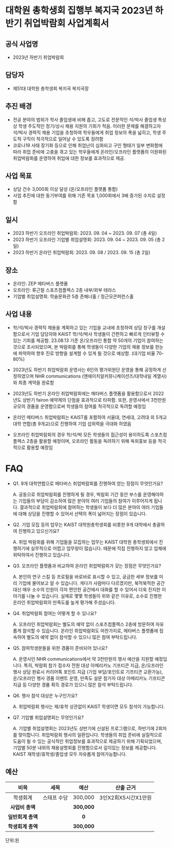 대학원 총학생회 집행부 복지국 2023년 하반기 취업박람회 사업계획서
===

## 공식 사업명
- 2023년 하반기 취업박람회

## 담당자
- 제51대 대학원 총학생회 복지국 복지국장

## 추진 배경
- 전공 분야의 범위가 학사 졸업생에 비해 좁고, 고도로 전문적인 석/박사 졸업생 특성상 학생 주도적인 정기/상시 채용 지원의 기회가 적음. 이러한 문제를 해결하고자 석/박사 경력직 채용 기업을 초청하여 학우들에게 취업 정보의 폭을 넓히고, 학생 주도적 구직이 적극적으로 일어날 수 있도록 장려함
- 코로나19 사태 장기화 등으로 인해 취업난이 심화되고 구인 형태가 일부 변화함에 따라 취업 준비에 고충을 겪고 있는 학우들에게 온라인/오프라인 플랫폼의 이원화된 취업박람회를 운영하여 취업에 대한 정보를 효과적으로 제공.

## 사업 목표
- 상담 건수 3,000회 이상 달성 (온/오프라인 플랫폼 통합)
- 사업 추진에 대한 동기부여를 위해 기존 목표 1,000회에서 3배 증가된 수치로 설정함

## 일시
- 2023 하반기 오프라인 취업박람회: 2023. 09. 04 ~ 2023. 09. 07 (총 4일)
- 2023 하반기 오프라인 기업별 취업설명회: 2023. 09. 04 ~ 2023. 09. 05 (총 2일)
- 2023 하반기 온라인 취업박람회: 2023. 09. 08 / 2023. 09. 15 (총 2일)

## 장소
- 온라인: ZEP 메타버스 플랫폼
- 오프라인: 류근철 스포츠컴플렉스 2층 내부/외부 테라스
- 기업별 취업설명회: 학술문화관 5층 존해너홀 / 정근모콘퍼런스홀

## 사업 내용
- 학/석/박사 경력직 채용을 계획하고 있는 기업을 교내에 초청하여 상담 창구를 개설함으로서 기업 담당자와 KAIST 학/석/박사 학생들이 간편하고 빠르게 인터뷰할 수 있는 기회를 제공함. 23.08.13 기준 온/오프라인 통합 약 50개의 기업이 참여하는 것으로 조사되었으며, 본 박람회를 통해 학생들이 다양한 기업의 채용 정보를 한눈에 파악하여 향후 진로 방향을 설계할 수 있게 될 것으로 예상함. (대기업 비율 70-80%)

- 2023년도 하반기 취업박람회 운영사는 6인의 평가위원단 운영을 통해 공정하게 선정하였으며 NHR communications (엔에이치알커뮤니케이션즈/대학내일 계열사)와 최종 계약을 완료함

- 2023년도 하반기 온라인 취업박람회에는 메타버스 플랫폼을 활용함으로서 2022년도 상반기 fairon 예약제의 단점을 효과적으로 타파함. 또한, 운영사에서 3천만원 규모의 경품을 운영함으로써 학생들의 참여를 적극적으로 독려할 예정임

- 온라인 메타버스 취업박람회는 KAIST를 포함하여 서울대, 연세대, 고려대 외 5개교 대학 연합(총 9개교)으로 진행하여 기업 섭외력을 극대화 하였음

- 오프라인 취업박람회의 경우 학/석/박 모든 학생들의 접근성이 용이하도록 스포츠컴플렉스 2층을 활용할 예정이며, 오프라인 활동을 독려하기 위해 옥외홍보 등을 적극적으로 활용할 예정임

# FAQ

- Q1. 9개 대학연합으로 메타버스 취업박람회를 진행하여 얻는 장점이 무엇인가요?

	A. 공동으로 취업박람회를 진행하게 될 경우, 박람회 기간 동안 부스를 운영해야하는 기업들의 부담이 감소하여 많은 분야의 여러 기업들의 참여가 이루어지게 됩니다. 결과적으로 취업박람회에 참여하는 학생들이 보다 더 많은 분야의 여러 기업들에 대해 상담을 진행할 수 있어서 선택의 폭이 넓어지는 장점이 있습니다.

- Q2. 기업 모집 등의 업무는 KAIST 대학원총학생회를 비롯한 9개 대학에서 총괄하여 진행하고 있으신가요?

	A. 취업 박람회를 위해 기업들을 모집하는 업무는 KAIST 대학원 총학생회에서 진행하기에 실무적으로 어렵고 업무량이 많습니다. 때문에 직접 진행하지 않고 업체에 위탁하여서 진행하고 있습니다.

- Q3. 오프라인 플랫폼과 비교하여 온라인 취업박람회가 갖는 장점은 무엇인가요?

	A. 본인의 연구 스킬 등 프로필을 바로바로 표시할 수 있고, 궁금한 세부 정보를 미리 기업에 물어보고 알 수 있습니다. 게다가 사람마다 다르겠지만, 북적북적한 공간 대신 매우 소수의 인원이 각자 편안한 공간에서 대화를 할 수 있어서 더욱 진지한 이야기를 나눌 수 있습니다. 실제로 몇몇 학생들이 위와 같은 이유로, 소수로 진행한 온라인 취업박람회의 만족도를 높게 평가해 주셨습니다.

- Q4. 취업박람회 참여는 어떻게 할 수 있나요?

	A. 오프라인 취업박람회는 별도의 예약 없이 스포츠컴플렉스 2층에 방문하여 자유롭게 참석할 수 있습니다. 온라인 취업박람회도 마찬가지로, 메타버스 플랫폼에 접속하여 별도의 예약 없이 참석할 수 있으니 많은 참여 부탁드립니다.

- Q5. 참여학생분들을 위한 경품이 준비되어 있나요?

	A. 운영사인 NHR communications에서 약 3천만원의 행사 예산을 지원할 예정입니다. 특히, 박람회 참가 접수자 전원 대상 아메리카노 기프티콘 지급, 온/오프라인 행사 상담 완료시 커리어톡 포인트 지급 (기업 부담/포인트로 기프티콘 교환가능), 온/오프라인 행사 경품 이벤트 운영, 만족도 설문 참가자 대상 아메리카노 기프티콘 지급 등 다양한 경품 획득 경로가 있으니 많은 참석 부탁드립니다.

- Q6. 행사 참석 대상은 누구인가요?

	A. 취업박람회 행사는 재/휴학 상관없이 KAIST 학생이면 모두 참석이 가능합니다.

- Q7. 기업별 취업설명회는 무엇인가요?

	A. 기업별 취업설명회는 2023년도 상반기에 신설된 프로그램으로, 하반기에 2회차를 맞이합니다. 취업박람회 행사의 일환입니다. 학생들의 취업 준비에 실질적으로 도움이 될 수 있는 공식적인 취업정보를 효과적으로 제공하기 위해 기획되었으며, 기업별 50분 내외의 채용설명회를 진행함으로서 깊이있는 정보를 제공합니다. KAIST 재학생/휴학생/졸업생 모두 자유롭게 참여가능합니다.

## 예산

|  **비목** |   **세목**   | **예산** | **산출 근거** |
|:----------:|:------------:|:--------:|:--------:|
|학생회계| 스태프 수당 | 300,000 | 3인X2회X5시간X1만원 | 
|   **사업비 총액**  |        |  **300,000** |     |
|   **일반회계 총액**  |        | **0** |      |
|   **학생회계 총액**  |         | **300,000** |     |

단위:원 

